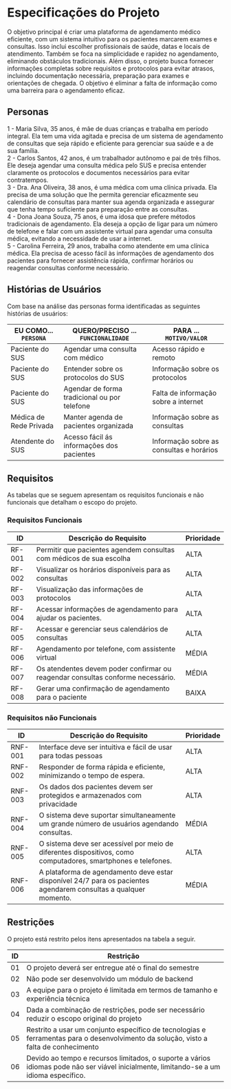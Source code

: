 # Especificações do Projeto

O objetivo principal é criar uma plataforma de agendamento médico eficiente, com um sistema intuitivo para os pacientes marcarem exames e consultas. Isso inclui escolher profissionais de saúde, datas e locais de atendimento. Também se foca na simplicidade e rapidez no agendamento, eliminando obstáculos tradicionais. Além disso, o projeto busca fornecer informações completas sobre requisitos e protocolos para evitar atrasos, incluindo documentação necessária, preparação para exames e orientações de chegada. O objetivo é eliminar a falta de informação como uma barreira para o agendamento eficaz.

## Personas

1 - Maria Silva, 35 anos, é mãe de duas crianças e trabalha em período integral. Ela tem uma vida agitada e precisa de um sistema de agendamento de consultas que seja rápido e eficiente para gerenciar sua saúde e a de sua família. <br>
2 - Carlos Santos, 42 anos, é um trabalhador autônomo e pai de três filhos. Ele deseja agendar uma consulta médica pelo SUS e precisa entender claramente os protocolos e documentos necessários para evitar contratempos. <br>
3 - Dra. Ana Oliveira, 38 anos, é uma médica com uma clínica privada. Ela precisa de uma solução que lhe permita gerenciar eficazmente seu calendário de consultas para manter sua agenda organizada e assegurar que tenha tempo suficiente para preparação entre as consultas. <br>
4 - Dona Joana Souza, 75 anos, é uma idosa que prefere métodos tradicionais de agendamento. Ela deseja a opção de ligar para um número de telefone e falar com um assistente virtual para agendar uma consulta médica, evitando a necessidade de usar a internet. <br>
5 - Carolina Ferreira, 29 anos, trabalha como atendente em uma clínica médica. Ela precisa de acesso fácil às informações de agendamento dos pacientes para fornecer assistência rápida, confirmar horários ou reagendar consultas conforme necessário. <br>

## Histórias de Usuários

Com base na análise das personas forma identificadas as seguintes histórias de usuários:

|EU COMO... `PERSONA`     | QUERO/PRECISO ... `FUNCIONALIDADE`           | PARA ... `MOTIVO/VALOR`                    |
|-------------------------|----------------------------------------------|--------------------------------------------|
| Paciente do SUS         | Agendar uma consulta com médico              | Acesso rápido e remoto                     |
| Paciente do SUS         | Entender sobre os protocolos do SUS          | Informação sobre os protocolos             |
| Paciente do SUS         | Agendar de forma tradicional ou por telefone | Falta de informação sobre a internet       |
| Médica de Rede Privada  | Manter agenda de pacientes organizada        | Informação sobre as consultas              |
| Atendente do SUS        | Acesso fácil ás informações dos pacientes    | Informação sobre as consultas e horários   |

## Requisitos

As tabelas que se seguem apresentam os requisitos funcionais e não funcionais que detalham o escopo do projeto.

### Requisitos Funcionais

| ID       |      Descrição do Requisito                          |  Prioridade  |
|----------|------------------------------------------------------|--------------|
|RF-001    | Permitir que pacientes agendem consultas com médicos de sua escolha             |    ALTA      |
|RF-002    | Visualizar os horários disponíveis para as consultas            |    ALTA      |
|RF-003    | Visualização das informações de protocolos         |    ALTA      |
|RF-004    | Acessar informações de agendamento para ajudar os pacientes.| ALTA  |
|RF-005    | Acessar e gerenciar seus calendários de consultas    |    ALTA      |
|RF-006    | Agendamento por telefone, com assistente virtual     |    MÉDIA     |
|RF-007     | Os atendentes devem poder confirmar ou reagendar consultas conforme necessário.| MÉDIA |
|RF-008    | Gerar uma confirmação de agendamento para o paciente |    BAIXA     |

### Requisitos não Funcionais

| ID       |              Descrição do Requisito                                 |  Prioridade  |
|----------|---------------------------------------------------------------------|--------------|
|RNF-001| Interface deve ser intuitiva e fácil de usar para todas pessoas        |    ALTA      |
|RNF-002| Responder de forma rápida e eficiente, minimizando o tempo de espera.  |  ALTA        | 
|RNF-003| Os dados dos pacientes devem ser protegidos e armazenados com privacidade | ALTA |
|RNF-004| O sistema deve suportar simultaneamente um grande número de usuários agendando consultas. | MÉDIA |
|RNF-005| O sistema deve ser acessível por meio de diferentes dispositivos, como computadores, smartphones e telefones. | ALTA |
|RNF-006| A plataforma de agendamento deve estar disponível 24/7 para os pacientes agendarem consultas a qualquer momento. | MÉDIA |

## Restrições

O projeto está restrito pelos itens apresentados na tabela a seguir.

|ID| Restrição                                             |
|--|-------------------------------------------------------|
|01| O projeto deverá ser entregue até o final do semestre |
|02| Não pode ser desenvolvido um módulo de backend        |
|03| A equipe para o projeto é limitada em termos de tamanho e experiência técnica |
|04| Dada a combinação de restrições, pode ser necessário reduzir o escopo original do projeto |
|05| Restrito a usar um conjunto específico de tecnologias e ferramentas para o desenvolvimento da solução, visto a falta de conhecimento |
|06| Devido ao tempo e recursos limitados, o suporte a vários idiomas pode não ser viável inicialmente, limitando-se a um idioma específico. |
